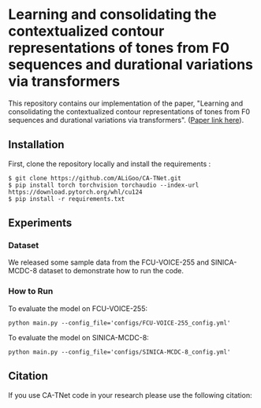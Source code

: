 Learning and consolidating the contextualized contour representations of tones from F0 sequences and durational variations via transformers
===============
This repository contains our implementation of the paper, "Learning and consolidating the contextualized contour representations of tones from F0 sequences and durational variations via transformers". ([Paper link here](https://pubs.aip.org/asa/jasa/article-abstract/156/5/3353/3320989/Learning-and-consolidating-the-contextualized?redirectedFrom=fulltext)).


## Installation
First, clone the repository locally and install the requirements :
```
$ git clone https://github.com/ALiGoo/CA-TNet.git
$ pip install torch torchvision torchaudio --index-url https://download.pytorch.org/whl/cu124
$ pip install -r requirements.txt
```


## Experiments

### Dataset
We released some sample data from the FCU-VOICE-255 and SINICA-MCDC-8 dataset to demonstrate how to run the code.

### How to Run
To evaluate the model on FCU-VOICE-255:
```
python main.py --config_file='configs/FCU-VOICE-255_config.yml'
```
To evaluate the model on SINICA-MCDC-8:
```
python main.py --config_file='configs/SINICA-MCDC-8_config.yml'
```

## Citation
If you use CA-TNet code in your research please use the following citation:

```bibtex

```

